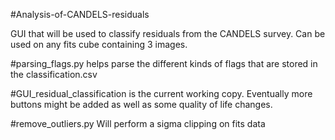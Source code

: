 #Analysis-of-CANDELS-residuals

GUI that will be used to classify residuals from the CANDELS survey. Can be used on any fits cube containing 3 images.
  
#parsing_flags.py helps parse the different kinds of flags that are stored in the classification.csv

#GUI_residual_classification is the current working copy. Eventually more buttons might be added as well as some quality of life changes.

#remove_outliers.py Will perform a sigma clipping on fits data
